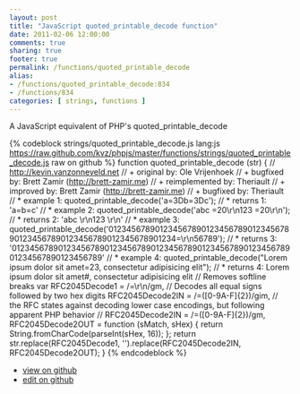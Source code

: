 ```yaml
---
layout: post
title: "JavaScript quoted_printable_decode function"
date: 2011-02-06 12:00:00
comments: true
sharing: true
footer: true
permalink: /functions/quoted_printable_decode
alias:
- /functions/quoted_printable_decode:834
- /functions/834
categories: [ strings, functions ]
---
```

A JavaScript equivalent of PHP's quoted_printable_decode
<!-- more -->
{% codeblock strings/quoted_printable_decode.js lang:js https://raw.github.com/kvz/phpjs/master/functions/strings/quoted_printable_decode.js raw on github %}
function quoted_printable_decode (str) {
    // http://kevin.vanzonneveld.net
    // +   original by: Ole Vrijenhoek
    // +   bugfixed by: Brett Zamir (http://brett-zamir.me)
    // +   reimplemented by: Theriault
    // +   improved by: Brett Zamir (http://brett-zamir.me)
    // +   bugfixed by: Theriault
    // *     example 1: quoted_printable_decode('a=3Db=3Dc');
    // *     returns 1: 'a=b=c'
    // *     example 2: quoted_printable_decode('abc  =20\r\n123  =20\r\n');
    // *     returns 2: 'abc   \r\n123   \r\n'
    // *     example 3: quoted_printable_decode('012345678901234567890123456789012345678901234567890123456789012345678901234=\r\n56789');
    // *     returns 3: '01234567890123456789012345678901234567890123456789012345678901234567890123456789'
    // *    example 4: quoted_printable_decode("Lorem ipsum dolor sit amet=23, consectetur adipisicing elit");
    // *    returns 4: Lorem ipsum dolor sit amet#, consectetur adipisicing elit
    // Removes softline breaks
    var RFC2045Decode1 = /=\r\n/gm,
        // Decodes all equal signs followed by two hex digits
        RFC2045Decode2IN = /=([0-9A-F]{2})/gim,
        // the RFC states against decoding lower case encodings, but following apparent PHP behavior
        // RFC2045Decode2IN = /=([0-9A-F]{2})/gm,
        RFC2045Decode2OUT = function (sMatch, sHex) {
            return String.fromCharCode(parseInt(sHex, 16));
        };
    return str.replace(RFC2045Decode1, '').replace(RFC2045Decode2IN, RFC2045Decode2OUT);
}
{% endcodeblock %}
<ul>
 <li><a href="https://github.com/kvz/phpjs/blob/master/functions/strings/quoted_printable_decode.js">view on github</a></li>
 <li><a href="https://github.com/kvz/phpjs/edit/master/functions/strings/quoted_printable_decode.js">edit on github</a></li>
</ul>
